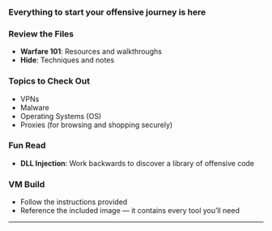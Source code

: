 

### Everything to start your offensive journey is here

### Review the Files
- **Warfare 101**: Resources and walkthroughs  
- **Hide**: Techniques and notes  

### Topics to Check Out
- VPNs  
- Malware  
- Operating Systems (OS)  
- Proxies (for browsing and shopping securely)  

### Fun Read
- **DLL Injection**: Work backwards to discover a library of offensive code  

### VM Build
- Follow the instructions provided  
- Reference the included image — it contains every tool you’ll need  

---

